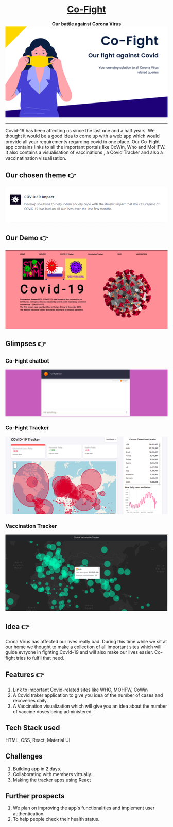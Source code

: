 <div align="center">
  <h1 ><a href="https://cofighthackon.netlify.app/">Co-Fight</a></h1>
  <strong>
    Our battle against Corona Virus
  </strong>
  <a href="https://cofighthackon.netlify.app/">
    <img 
    alt="Co-Fight" 
    src="./images/Co-fight.png">
  </a>
</div>
<hr>

Covid-19 has been affecting us since the last one and a half years. We thought it would be a good idea to come up with a web app which would provide all your requirements regarding covid in one place. Our Co-Fight app contains links to all the important portals like CoWin, Who and MoHFW. It also contains a visualisation of vaccinations , a Covid Tracker and also a vaccinatination visualisation.  

## Our chosen theme 👉 
![covid-impact](./images/cov_impact.png)


## Our Demo 👉
[![covid-home](./images/cof_home.png)](https://youtu.be/oh-btKnbTpY)

## Glimpses 👉

### Co-Fight chatbot 
![chat](images/chat-bot.png)

### Co-Fight Tracker
![tracker](images/cof_trcac.png)

### Vaccination Tracker
![vaccine](images/cof_vaccine.png)

## Idea 👉
Crona Virus has affected our lives really bad. During this time while we sit at our home we thought to make a collection of all important sites which will guide evryone in fighting Covid-19 and will also make our lives easier. Co-fight tries to fulfil that need.

## Features 👉
1. Link to important Covid-related sites like WHO, MOHFW, CoWin
2. A Covid traker application to give you idea of the number of cases and recoveries daily.
3. A Vaccination visualization which will give you an idea about the number of vaccine doses being administered.

## Tech Stack used
HTML, CSS, React, Material UI



## Challenges
1. Building app in 2 days.
2. Collaborating with members virtually.
3. Making the tracker apps using React



## Further prospects 
1. We plan on improving the app's functionalities and implement user authentication.
2. To help people check their health status.

